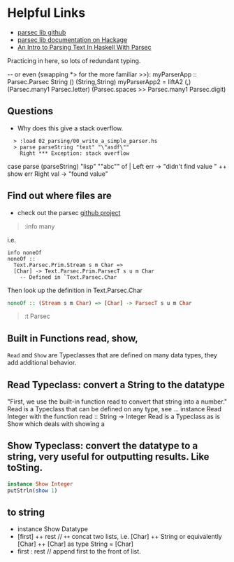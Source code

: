 # Helpful Links
- [parsec lib github](https://github.com/aslatter/parsec)
- [parsec lib documentation on Hackage](https://hackage.haskell.org/package/parsec)
- [An Intro to Parsing Text In Haskell With Parsec](http://unbui.lt/#!/post/haskell-parsec-basics)

Practicing in here, so lots of redundant typing.



-- or even (swapping *> for the more familiar >>):
myParserApp :: Parsec.Parsec String () (String,String)
myParserApp2 = liftA2 (,) (Parsec.many1 Parsec.letter) (Parsec.spaces >> Parsec.many1 Parsec.digit)

## Questions

* Why does this give a stack overflow.

```
  > :load 02_parsing/00_write_a_simple_parser.hs
  > parse parseString "text" "\"asdf\""
    Right *** Exception: stack overflow
```

case parse (parseString) "lisp" "\"abc\"" of |
                    Left err -> "didn't find value " ++ show err
                    Right val -> "found value"


## Find out where files are 
* check out the parsec [github project](https://github.com/aslatter/parsec)

> :info many

i.e.
```
info noneOf
noneOf ::
  Text.Parsec.Prim.Stream s m Char =>
  [Char] -> Text.Parsec.Prim.ParsecT s u m Char
  	-- Defined in `Text.Parsec.Char
```
Then look up the definition in Text.Parsec.Char

```haskell
noneOf :: (Stream s m Char) => [Char] -> ParsecT s u m Char
```

> :t Parsec

## Built in Functions read, show, 
`Read` and `Show` are Typeclasses that are defined on many data types, they add additional behavior.

## Read Typeclass: convert a String to the datatype
"First, we use the built-in function read to convert that string into a number."
Read is a Typeclass that can be defined on any type, see ...
instance Read Integer 
with the function read :: String -> Integer 
Read is a Typeclass as is Show which deals with showing a 

## Show Typeclass: convert the datatype to a string, very useful for outputting results. Like toSting.

```haskell
instance Show Integer 
putStrln(show 1)
```

## to string
* instance Show Datatype
* [first] ++ rest // `++` concat two lists, i.e. [Char] ++ String or equivalently [Char] ++ [Char] as type String = [Char]
* first : rest // append first to the front of list.


